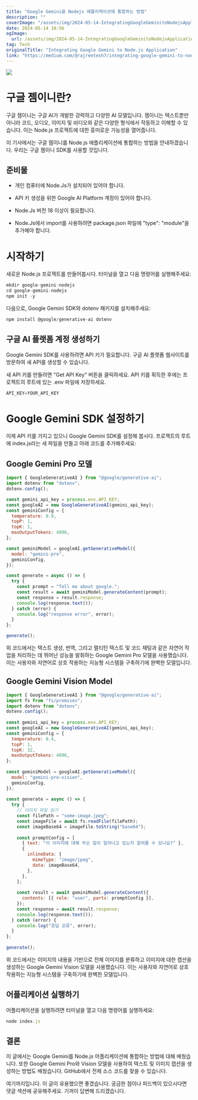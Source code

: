 ```yaml
---
title: "Google Gemini을 Nodejs 애플리케이션에 통합하는 방법"
description: ""
coverImage: "/assets/img/2024-05-14-IntegratingGoogleGeminitoNodejsApplication_0.png"
date: 2024-05-14 10:56
ogImage: 
  url: /assets/img/2024-05-14-IntegratingGoogleGeminitoNodejsApplication_0.png
tag: Tech
originalTitle: "Integrating Google Gemini to Node.js Application"
link: "https://medium.com/@rajreetesh7/integrating-google-gemini-to-node-js-application-e45328613130"
---
```



<img src="/assets/img/2024-05-14-IntegratingGoogleGeminitoNodejsApplication_0.png" />

# 구글 젬이니란?

구글 젬이니는 구글 AI가 개발한 강력하고 다양한 AI 모델입니다. 젬이니는 텍스트뿐만 아니라 코드, 오디오, 이미지 및 비디오와 같은 다양한 형식에서 작동하고 이해할 수 있습니다. 이는 Node.js 프로젝트에 대한 흥미로운 가능성을 열어줍니다.

이 기사에서는 구글 젬이니를 Node.js 애플리케이션에 통합하는 방법을 안내하겠습니다. 우리는 구글 젬이니 SDK를 사용할 것입니다.



## 준비물

- 개인 컴퓨터에 Node.Js가 설치되어 있어야 합니다.
- API 키 생성을 위한 Google AI Platform 계정이 있어야 합니다.

- Node.Js 버전 18 이상이 필요합니다.
- Node.Js에서 import를 사용하려면 package.json 파일에 "type": "module"을 추가해야 합니다.

# 시작하기



새로운 Node.js 프로젝트를 만들어봅시다. 터미널을 열고 다음 명령어를 실행해주세요:

```js
mkdir google-gemini-nodejs
cd google-gemini-nodejs
npm init -y
```

다음으로, Google Gemini SDK와 dotenv 패키지를 설치해주세요:

```js
npm install @google/generative-ai dotenv
```



## 구글 AI 플랫폼 계정 생성하기

Google Gemini SDK를 사용하려면 API 키가 필요합니다. 구글 AI 플랫폼 웹사이트를 방문하여 새 API를 생성할 수 있습니다.

새 API 키를 만들려면 "Get API Key" 버튼을 클릭하세요. API 키를 획득한 후에는 프로젝트의 루트에 있는 .env 파일에 저장하세요.

```js
API_KEY=YOUR_API_KEY
```



# Google Gemini SDK 설정하기

이제 API 키를 가지고 있으니 Google Gemini SDK를 설정해 봅시다. 프로젝트의 루트에 index.js라는 새 파일을 만들고 아래 코드를 추가해주세요:

## Google Gemini Pro 모델

```js
import { GoogleGenerativeAI } from "@google/generative-ai";
import dotenv from "dotenv";
dotenv.config();

const gemini_api_key = process.env.API_KEY;
const googleAI = new GoogleGenerativeAI(gemini_api_key);
const geminiConfig = {
  temperature: 0.9,
  topP: 1,
  topK: 1,
  maxOutputTokens: 4096,
};

const geminiModel = googleAI.getGenerativeModel({
  model: "gemini-pro",
  geminiConfig,
});

const generate = async () => {
  try {
    const prompt = "Tell me about google.";
    const result = await geminiModel.generateContent(prompt);
    const response = result.response;
    console.log(response.text());
  } catch (error) {
    console.log("response error", error);
  }
};

generate();
```



위 코드에서는 텍스트 생성, 번역, 그리고 멀티턴 텍스트 및 코드 채팅과 같은 자연어 작업을 처리하는 데 뛰어난 성능을 발휘하는 Google Gemini Pro 모델을 사용했습니다. 이는 사용자와 자연어로 상호 작용하는 지능형 시스템을 구축하기에 완벽한 모델입니다.

## Google Gemini Vision Model

```js
import { GoogleGenerativeAI } from "@google/generative-ai";
import fs from "fs/promises";
import dotenv from "dotenv";
dotenv.config();
 
const gemini_api_key = process.env.API_KEY;
const googleAI = new GoogleGenerativeAI(gemini_api_key);
const geminiConfig = {
  temperature: 0.4,
  topP: 1,
  topK: 32,
  maxOutputTokens: 4096,
};
 
const geminiModel = googleAI.getGenerativeModel({
  model: "gemini-pro-vision",
  geminiConfig,
});
 
const generate = async () => {
  try {
    // 이미지 파일 읽기
    const filePath = "some-image.jpeg";
    const imageFile = await fs.readFile(filePath);
    const imageBase64 = imageFile.toString("base64");
 
    const promptConfig = [
      { text: "이 이미지에 대해 무슨 일이 일어나고 있는지 알려줄 수 있나요?" },
      {
        inlineData: {
          mimeType: "image/jpeg",
          data: imageBase64,
        },
      },
    ];
 
    const result = await geminiModel.generateContent({
      contents: [{ role: "user", parts: promptConfig }],
    });
    const response = await result.response;
    console.log(response.text());
  } catch (error) {
    console.log("응답 오류", error);
  }
};
 
generate();
```

위 코드에서는 이미지의 내용을 기반으로 전체 이미지를 분류하고 이미지에 대한 캡션을 생성하는 Google Gemini Vision 모델을 사용했습니다. 이는 사용자와 자연어로 상호 작용하는 지능형 시스템을 구축하기에 완벽한 모델입니다.



## 어플리케이션 실행하기

어플리케이션을 실행하려면 터미널을 열고 다음 명령어를 실행하세요:

```js
node index.js
```

## 결론



이 글에서는 Google Gemini를 Node.js 어플리케이션에 통합하는 방법에 대해 배웠습니다. 또한 Google Gemini Pro와 Vision 모델을 사용하여 텍스트 및 이미지 캡션을 생성하는 방법도 배웠습니다. GitHub에서 전체 소스 코드를 찾을 수 있습니다.

여기까지입니다. 이 글이 유용했으면 좋겠습니다. 궁금한 점이나 피드백이 있으시다면 댓글 섹션에 공유해주세요. 기꺼이 답변해 드리겠습니다.